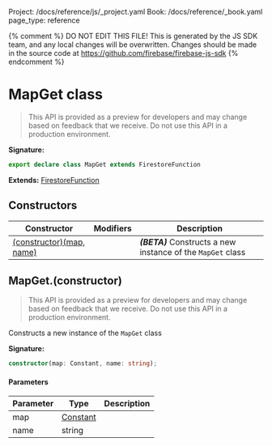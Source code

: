 Project: /docs/reference/js/_project.yaml
Book: /docs/reference/_book.yaml
page_type: reference

{% comment %}
DO NOT EDIT THIS FILE!
This is generated by the JS SDK team, and any local changes will be
overwritten. Changes should be made in the source code at
https://github.com/firebase/firebase-js-sdk
{% endcomment %}

# MapGet class
> This API is provided as a preview for developers and may change based on feedback that we receive. Do not use this API in a production environment.
> 


<b>Signature:</b>

```typescript
export declare class MapGet extends FirestoreFunction 
```
<b>Extends:</b> [FirestoreFunction](./firestore_lite.firestorefunction.md#firestorefunction_class)

## Constructors

|  Constructor | Modifiers | Description |
|  --- | --- | --- |
|  [(constructor)(map, name)](./firestore_lite.mapget.md#mapgetconstructor) |  | <b><i>(BETA)</i></b> Constructs a new instance of the <code>MapGet</code> class |

## MapGet.(constructor)

> This API is provided as a preview for developers and may change based on feedback that we receive. Do not use this API in a production environment.
> 

Constructs a new instance of the `MapGet` class

<b>Signature:</b>

```typescript
constructor(map: Constant, name: string);
```

#### Parameters

|  Parameter | Type | Description |
|  --- | --- | --- |
|  map | [Constant](./firestore_lite.constant.md#constant_class) |  |
|  name | string |  |

